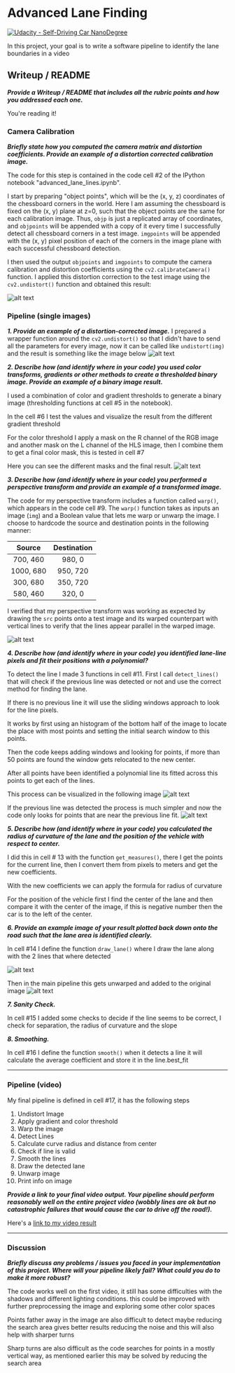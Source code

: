 [//]: # (Image References)

[image1]: ./output_images/undistort.png "Undistorted"
[image2]: ./output_images/test4.png "Road Transformed"
[image3]: ./output_images/binary_threshold.png "Binary Masks"
[image4]: ./output_images/warped.png "Warp Example"
[image5]: ./output_images/sliding_windows.png "Sliding Window Fit"
[image6]: ./output_images/line_margin.png "Line Margin Fit"
[image7]: ./output_images/drawn_lane.png "Drawn Lane"
[image8]: ./output_images/result.png "Output"

# Advanced Lane Finding
[![Udacity - Self-Driving Car NanoDegree](https://s3.amazonaws.com/udacity-sdc/github/shield-carnd.svg)](http://www.udacity.com/drive)

In this project, your goal is to write a software pipeline to identify the lane boundaries in a video

## Writeup / README

***Provide a Writeup / README that includes all the rubric points and how you addressed each one.***

You're reading it!

### Camera Calibration

***Briefly state how you computed the camera matrix and distortion coefficients. Provide an example of a distortion corrected calibration image.***

The code for this step is contained in the code cell #2 of the IPython notebook "advanced_lane_lines.ipynb".  

I start by preparing "object points", which will be the (x, y, z) coordinates of the chessboard corners in the world. Here I am assuming the chessboard is fixed on the (x, y) plane at z=0, such that the object points are the same for each calibration image.  Thus, `objp` is just a replicated array of coordinates, and `objpoints` will be appended with a copy of it every time I successfully detect all chessboard corners in a test image.  `imgpoints` will be appended with the (x, y) pixel position of each of the corners in the image plane with each successful chessboard detection.  

I then used the output `objpoints` and `imgpoints` to compute the camera calibration and distortion coefficients using the `cv2.calibrateCamera()` function.  I applied this distortion correction to the test image using the `cv2.undistort()` function and obtained this result:

![alt text][image1]

### Pipeline (single images)

***1. Provide an example of a distortion-corrected image.***
I prepared a wrapper function around the `cv2.undistort()` so that I didn't have to send all the parameters for every image, now it can be called like `undistort(img)` and the result is something like the image below
![alt text][image2]

***2. Describe how (and identify where in your code) you used color transforms, gradients or other methods to create a thresholded binary image. Provide an example of a binary image result.***

I used a combination of color and gradient thresholds to generate a binary image (thresholding functions at cell #5 in the notebook).

In the cell #6 I test the values and visualize the result from the different gradient threshold

For the color threshold I apply a mask on the R channel of the RGB image and another mask on the L channel of the HLS image, then I combine them to get a final color mask, this is tested in cell #7

Here you can see the different masks and the final result.
![alt text][image3]

***3. Describe how (and identify where in your code) you performed a perspective transform and provide an example of a transformed image.***

The code for my perspective transform includes a function called `warp()`, which appears in the code cell #9. The `warp()` function takes as inputs an image (`img`) and a Boolean value that lets me warp or unwarp the image. I choose to hardcode the source and destination points in the following manner:

| Source        | Destination   |
|:-------------:|:-------------:|
| 700, 460      | 980, 0        |
| 1000, 680     | 950, 720      |
| 300, 680      | 350, 720      |
| 580, 460      | 320, 0        |

I verified that my perspective transform was working as expected by drawing the `src` points onto a test image and its warped counterpart with vertical lines to verify that the lines appear parallel in the warped image.

![alt text][image4]

***4. Describe how (and identify where in your code) you identified lane-line pixels and fit their positions with a polynomial?***

To detect the line I made 3 functions in cell #11. First I call `detect_lines()` that will check if the previous line was detected or not and use the correct method for finding the lane.

If there is no previous line it will use the sliding windows approach to look for the line pixels.

It works by first using an histogram of the bottom half of the image to locate the place with most points and setting the initial search window to this points.

Then the code keeps adding windows and looking for points, if more than 50 points are found the window gets relocated to the new center.

After all points have been identified a polynomial line its fitted across this points to get each of the lines.

This process can be visualized in the following image
![alt text][image5]

If the previous line was detected the process is much simpler and now the code only looks for points that are near the previous line fit.
![alt text][image6]

***5. Describe how (and identify where in your code) you calculated the radius of curvature of the lane and the position of the vehicle with respect to center.***

I did this in cell # 13 with the function `get_measures()`, there I get the points for the current line, then I convert them from pixels to meters and get the new coefficients.

With the new coefficients we can apply the formula for radius of curvature

For the position of the vehicle first I find the center of the lane and then compare it with the center of the image, if this is negative number then the car is to the left of the center.

***6. Provide an example image of your result plotted back down onto the road such that the lane area is identified clearly.***

In cell #14 I define the function `draw_lane()` where I draw the lane along with the 2 lines that where detected  

![alt text][image7]

Then in the main pipeline this gets unwarped and added to the original image
![alt text][image8]

***7. Sanity Check.***

In cell #15  I added some checks to decide if the line seems to be correct, I check for separation, the radius of curvature and the slope

***8. Smoothing.***

In cell #16 I define the function `smooth()` when it detects a line it will calculate the average coefficient and store it in the line.best_fit

---

### Pipeline (video)
My final pipeline is defined in cell #17,
it has the following steps
1. Undistort Image
2. Apply gradient and color threshold
3. Warp the image
4. Detect Lines
5. Calculate curve radius and distance from center
6. Check if line is valid
7. Smooth the lines
8. Draw the detected lane
9. Unwarp image
10. Print info on image

***Provide a link to your final video output.  Your pipeline should perform reasonably well on the entire project video (wobbly lines are ok but no catastrophic failures that would cause the car to drive off the road!).***

Here's a [link to my video result](https://www.youtube.com/watch?v=BcJRhQuBiQ4)

---

### Discussion

***Briefly discuss any problems / issues you faced in your implementation of this project.  Where will your pipeline likely fail?  What could you do to make it more robust?***

The code works well on the first video, it still has some difficulties with the shadows and different lighting conditions. this could be improved with further preprocessing the image and exploring some other color spaces

Points father away in the image are also difficult to detect maybe reducing the search area gives better results reducing the noise and this will also help with sharper turns

Sharp turns are also difficult as the code searches for points in a mostly vertical way, as mentioned earlier this may be solved by reducing the search area
